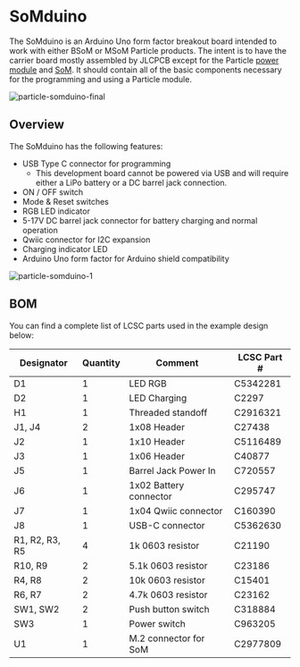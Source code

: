 # SoMduino
The SoMduino is an Arduino Uno form factor breakout board intended to work with either BSoM or MSoM Particle products. The intent is to have the carrier board mostly assembled by JLCPCB except for the Particle [power module](https://store.particle.io/products/particle-power-module-battery-with-headers) and [SoM](https://store.particle.io/products/m-series-lte-m1-2g-global-ethersim). It should contain all of the basic components necessary for the programming and using a Particle module.

![particle-somduino-final](https://github.com/user-attachments/assets/60043049-87e8-497d-ab6a-1753abb38832)

## Overview
The SoMduino has the following features:
- USB Type C connector for programming
    - This development board cannot be powered via USB and will require either a LiPo battery or a DC barrel jack connection.
- ON / OFF switch
- Mode & Reset switches
- RGB LED indicator
- 5-17V DC barrel jack connector for battery charging and normal operation
- Qwiic connector for I2C expansion
- Charging indicator LED
- Arduino Uno form factor for Arduino shield compatibility
  
![particle-somduino-1](https://github.com/user-attachments/assets/905cba05-fcd3-4299-8dee-ec5a840c115c)

## BOM
You can find a complete list of LCSC parts used in the example design below:

| Designator | Quantity | Comment | LCSC Part # |
| --- | --- | --- | --- |
| D1 | 1 | LED RGB | C5342281 |
| D2 | 1 | LED Charging | C2297 |
| H1 | 1 | Threaded standoff | C2916321 |
| J1, J4 | 2 | 1x08 Header | C27438 |
| J2 | 1 | 1x10 Header | C5116489 |
| J3 | 1 | 1x06 Header | C40877 |
| J5 | 1 | Barrel Jack Power In | C720557 |
| J6 | 1 | 1x02 Battery connector | C295747 |
| J7 | 1 | 1x04 Qwiic connector | C160390 |
| J8 | 1 | USB-C connector | C5362630 |
| R1, R2, R3, R5 | 4 | 1k 0603 resistor | C21190 |
| R10, R9 | 2 | 5.1k 0603 resistor | C23186 |
| R4, R8 | 2 | 10k 0603 resistor | C15401 |
| R6, R7 | 2 | 4.7k 0603 resistor | C23162 |
| SW1, SW2 | 2 | Push button switch | C318884 |
| SW3 | 1 | Power switch | C963205 |
| U1 | 1 | M.2 connector for SoM | C2977809 |
